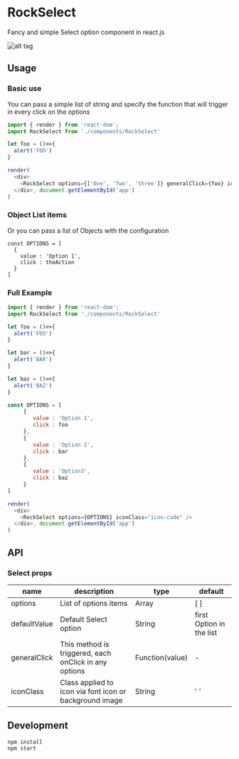 # RockSelect
Fancy and simple Select option component in react.js

![alt tag](https://cloud.githubusercontent.com/assets/9009074/14406640/ebc09c40-fe72-11e5-8779-6367af2a5d68.png)

## Usage
### Basic use

You can pass a simple list of string and specify the function that will trigger in every click on the options

```javascript
import { render } from 'react-dom';
import RockSelect from './components/RockSelect'

let foo = ()=>{
  alert('FOO')
}

render(
  <div>
    <RockSelect options={['One', 'Two', 'three']} generalClick={foo} iconClass="icon-code" />
  </div>, document.getElementById('app')
)
```

### Object List items

Or you can pass a list of Objects with the configuration
```
const OPTIONS = [
  {
    value : 'Option 1',
    click : theAction
  }
]

```

### Full Example

```javascript
import { render } from 'react-dom';
import RockSelect from './components/RockSelect'

let foo = ()=>{
  alert('FOO')
}

let bar = ()=>{
  alert('BAR')
}

let baz = ()=>{
  alert('BAZ')
}

const OPTIONS = [
     { 
        value : 'Option 1',
        click : foo
     },
     { 
        value : 'Option 2',
        click : bar
     },
     { 
        value : 'Option3',
        click : baz
     }
]

render(
  <div>
    <RockSelect options={OPTIONS} iconClass="icon-code" />
  </div>, document.getElementById('app')
)
```


## API
### Select props

name | description | type | default 
------------ | ---- | ------------- | --------------
options | List of options items | Array | [ ] 
defaultValue | Default Select option | String | first Option in the list 
generalClick | This method is triggered, each onClick in any options | Function(value) | -
iconClass | Class applied to icon via font icon or background image | String| ' '

## Development

```
npm install
npm start
```

